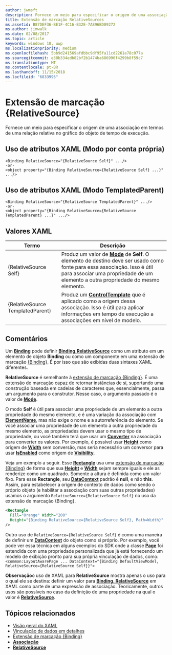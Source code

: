 ```yaml
---
author: jwmsft
description: Fornece um meio para especificar o origem de uma associação em termos de uma relação relativa no gráfico do objeto de tempo de execução.
title: Extensão de marcação RelativeSources
ms.assetid: B87DEF36-BE1F-4C16-B32E-7A896BD09272
ms.author: jimwalk
ms.date: 02/08/2017
ms.topic: article
keywords: windows 10, uwp
ms.localizationpriority: medium
ms.openlocfilehash: 5bb9d241569afdbbc9df95fa11cd2261e78c077a
ms.sourcegitcommit: e38b334edb82bf2b1474ba686990f4299b8f59c7
ms.translationtype: MT
ms.contentlocale: pt-BR
ms.lasthandoff: 11/15/2018
ms.locfileid: "6833995"
---
```

# <a name="relativesource-markup-extension"></a>Extensão de marcação {RelativeSource}


Fornece um meio para especificar o origem de uma associação em termos de uma relação relativa no gráfico do objeto de tempo de execução.

## <a name="xaml-attribute-usage-self-mode"></a>Uso de atributos XAML (Modo por conta própria)

``` syntax
<Binding RelativeSource="{RelativeSource Self}" .../>
-or-
<object property="{Binding RelativeSource={RelativeSource Self} ...}" .../>
```

## <a name="xaml-attribute-usage-templatedparent-mode"></a>Uso de atributos XAML (Modo TemplatedParent)

``` syntax
<Binding RelativeSource="{RelativeSource TemplatedParent}" .../>
-or-
<object property="{Binding RelativeSource={RelativeSource TemplatedParent} ...}" .../>
```

## <a name="xaml-values"></a>Valores XAML

| Termo | Descrição |
|------|-------------|
| {RelativeSource Self} | Produz um valor de [<strong>Mode</strong>](https://msdn.microsoft.com/library/windows/apps/br209915) de <strong>Self</strong>. O elemento de destino deve ser usado como fonte para essa associação. Isso é útil para associar uma propriedade de um elemento a outra propriedade do mesmo elemento. |
| {RelativeSource TemplatedParent} | Produz um [<strong>ControlTemplate</strong>](https://msdn.microsoft.com/library/windows/apps/br209391) que é aplicado como a origem dessa associação. Isso é útil para aplicar informações em tempo de execução a associações em nível de modelo. | 

## <a name="remarks"></a>Comentários

Um [**Binding**](https://msdn.microsoft.com/library/windows/apps/br209820) pode definir [**Binding.RelativeSource**](https://msdn.microsoft.com/library/windows/apps/br209831) como um atributo em um elemento de objeto **Binding** ou como um componente em uma extensão de marcação [{Binding}](binding-markup-extension.md). É por isso que são exibidas duas sintaxes XAML diferentes.

**RelativeSource** é semelhante à [extensão de marcação {Binding}](binding-markup-extension.md).  É uma extensão de marcação capaz de retornar instâncias de si, suportando uma construção baseada em cadeias de caracteres que, essencialmente, passa um argumento para o construtor. Nesse caso, o argumento passado é o valor de [**Mode**](https://msdn.microsoft.com/library/windows/apps/br209915).

O modo **Self** é útil para associar uma propriedade de um elemento a outra propriedade do mesmo elemento, e é uma variação da associação com [**ElementName**](https://msdn.microsoft.com/library/windows/apps/br209828), mas não exige o nome e a autorreferência do elemento. Se você associar uma propriedade de um elemento a outra propriedade do mesmo elemento, as propriedades devem usar o mesmo tipo de propriedade, ou você também terá que usar um [**Converter**](https://msdn.microsoft.com/library/windows/apps/br209826) na associação para converter os valores. Por exemplo, é possível usar [**Height**](/uwp/api/Windows.UI.Xaml.FrameworkElement.Height) como origem de [**Width**](/uwp/api/Windows.UI.Xaml.FrameworkElement.Width) sem conversão, mas seria necessário um conversor para usar [**IsEnabled**](https://msdn.microsoft.com/library/windows/apps/br209419) como origem de [**Visibility**](https://msdn.microsoft.com/library/windows/apps/br209006).

Veja um exemplo a seguir. Esse [**Rectangle**](/uwp/api/Windows.UI.Xaml.Shapes.Rectangle) usa uma [extensão de marcação {Binding}](binding-markup-extension.md) de forma que sua [**Height**](/uwp/api/Windows.UI.Xaml.FrameworkElement.Height) e [**Width**](/uwp/api/Windows.UI.Xaml.FrameworkElement.Width) sejam sempre iguais e ele as renderize como um quadrado. Somente a altura é definida como um valor fixo. Para esse **Rectangle**, seu [**DataContext**](https://msdn.microsoft.com/library/windows/apps/br208713) padrão é **null**, e não **this**. Assim, para estabelecer a origem de contexto de dados como sendo o próprio objeto (e habilitar a associação com suas outras propriedades) usamos o argumento `RelativeSource={RelativeSource Self}` no uso da extensão de marcação {Binding}.

```XML
<Rectangle
  Fill="Orange" Width="200"
  Height="{Binding RelativeSource={RelativeSource Self}, Path=Width}"
/>
```

Outro uso de `RelativeSource={RelativeSource Self}` é como uma maneira de definir um [**DataContext**](https://msdn.microsoft.com/library/windows/apps/br208713) do objeto como si próprio.  Por exemplo, você pode ver essa técnica em alguns exemplos do SDK onde a classe [**Page**](https://msdn.microsoft.com/library/windows/apps/br227503) foi estendida com uma propriedade personalizada que já está fornecendo um modelo de exibição pronto para sua própria vinculação de dados, como: `<common:LayoutAwarePage ... DataContext="{Binding DefaultViewModel, RelativeSource={RelativeSource Self}}">`

**Observação**o uso de XAML para **RelativeSource** mostra apenas o uso para o qual ele se destina: definir um valor para [**Binding. RelativeSource**](https://msdn.microsoft.com/library/windows/apps/br209831) em XAML como parte de uma expressão de associação. Teoricamente, outros usos são possíveis no caso da definição de uma propriedade na qual o valor é [**RelativeSource**](https://msdn.microsoft.com/library/windows/apps/br209913).

## <a name="related-topics"></a>Tópicos relacionados

* [Visão geral do XAML](xaml-overview.md)
* [Vinculação de dados em detalhes](https://msdn.microsoft.com/library/windows/apps/mt210946)
* [Extensão de marcação {Binding}](binding-markup-extension.md)
* [**Associação**](https://msdn.microsoft.com/library/windows/apps/br209820)
* [**RelativeSource**](https://msdn.microsoft.com/library/windows/apps/br209913)

